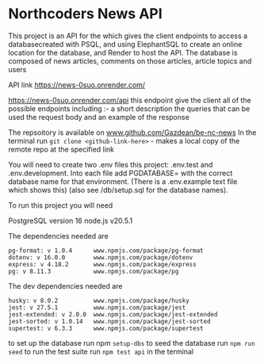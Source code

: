 # Northcoders News API

This project is an API for the which gives the client endpoints to access a databasecreated with PSQL, and 
using ElephantSQL to create an online location for the database, and Render to host the API.
The database is composed of news articles, comments on those articles, article topics and users

API link https://news-0suo.onrender.com/

https://news-0suo.onrender.com/api
this endpoint give the client all of the possible endpoints
including :-    a short description
                the queries that can be used
                the request body
                and an example of the response

The repsoitory is available on www.github.com/Gazdean/be-nc-news
In the terminal run `git clone <github-link-here>` - makes a local copy of the remote repo at the specified link


You will need to create two .env files this project: .env.test and .env.development.
Into each file add PGDATABASE= with the correct database name for that environment.
(There is a .env.example text file which shows this)
(also see /db/setup.sql for the database names).

To run this project you will need

PostgreSQL version 16
node.js v20.5.1

The dependencies needed are

    pg-format: v 1.0.4      www.npmjs.com/package/pg-format
    dotenv: v 16.0.0        www.npmjs.com/package/dotenv       
    express: v 4.18.2       www.npmjs.com/package/express
    pg: v 8.11.3            www.npmjs.com/package/pg

The dev dependencies needed are

    husky: v 8.0.2          www.npmjs.com/package/husky
    jest: v 27.5.1          www.npmjs.com/package/jest
    jest-extended: v 2.0.0  www.npmjs.com/package/jest-extended
    jest-sorted: v 1.0.14   www.npmjs.com/package/jest-sorted
    supertest: v 6.3.3      www.npmjs.com/package/supertest

to set up the database run npm `setup-dbs`
to seed the database run `npm run seed`
to run the test suite run `npm test api` in the terminal 


